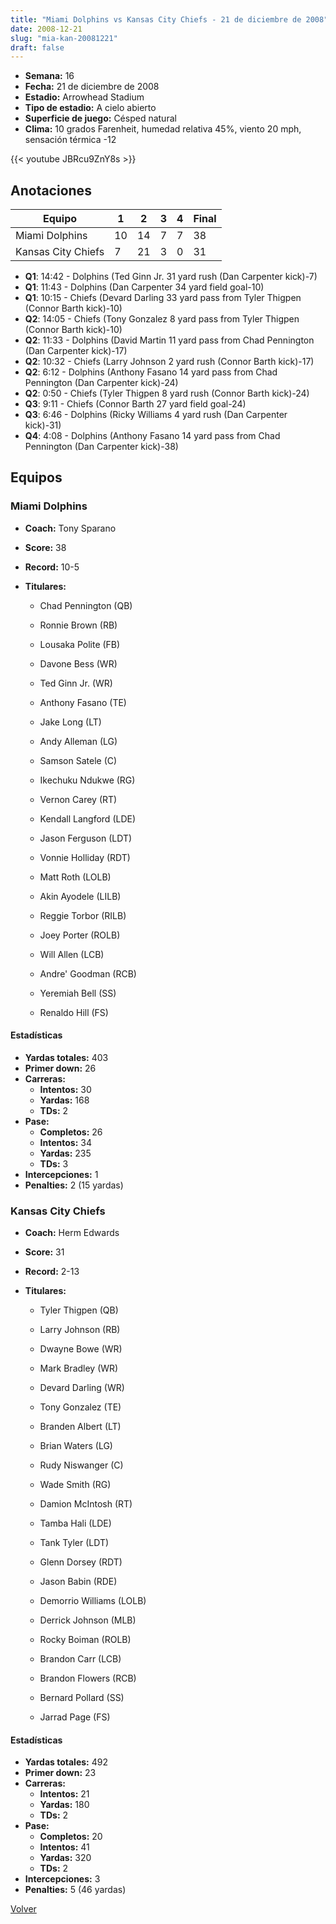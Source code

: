 ```yaml
---
title: "Miami Dolphins vs Kansas City Chiefs - 21 de diciembre de 2008"
date: 2008-12-21
slug: "mia-kan-20081221"
draft: false
---
```


- **Semana:** 16
- **Fecha:** 21 de diciembre de 2008
- **Estadio:** Arrowhead Stadium
- **Tipo de estadio:** A cielo abierto
- **Superficie de juego:** Césped natural
- **Clima:** 10 grados Farenheit, humedad relativa 45%, viento 20 mph, sensación térmica -12


{{< youtube JBRcu9ZnY8s >}}


## Anotaciones
| Equipo | 1 | 2 | 3 | 4 | Final |
|--------|---|---|---|---|-------|
| Miami Dolphins  | 10 | 14 | 7 | 7  | 38 |
| Kansas City Chiefs  | 7 | 21 | 3 | 0  | 31 |
- **Q1**: 14:42 - Dolphins (Ted Ginn Jr. 31 yard rush (Dan Carpenter kick)-7)
- **Q1**: 11:43 - Dolphins (Dan Carpenter 34 yard field goal-10)
- **Q1**: 10:15 - Chiefs (Devard Darling 33 yard pass from Tyler Thigpen (Connor Barth kick)-10)
- **Q2**: 14:05 - Chiefs (Tony Gonzalez 8 yard pass from Tyler Thigpen (Connor Barth kick)-10)
- **Q2**: 11:33 - Dolphins (David Martin 11 yard pass from Chad Pennington (Dan Carpenter kick)-17)
- **Q2**: 10:32 - Chiefs (Larry Johnson 2 yard rush (Connor Barth kick)-17)
- **Q2**: 6:12 - Dolphins (Anthony Fasano 14 yard pass from Chad Pennington (Dan Carpenter kick)-24)
- **Q2**: 0:50 - Chiefs (Tyler Thigpen 8 yard rush (Connor Barth kick)-24)
- **Q3**: 9:11 - Chiefs (Connor Barth 27 yard field goal-24)
- **Q3**: 6:46 - Dolphins (Ricky Williams 4 yard rush (Dan Carpenter kick)-31)
- **Q4**: 4:08 - Dolphins (Anthony Fasano 14 yard pass from Chad Pennington (Dan Carpenter kick)-38)


## Equipos


### Miami Dolphins
* **Coach:** Tony Sparano
* **Score:** 38
* **Record:** 10-5
* **Titulares:** 

  * Chad Pennington (QB) 

  * Ronnie Brown (RB) 

  * Lousaka Polite (FB) 

  * Davone Bess (WR) 

  * Ted Ginn Jr. (WR) 

  * Anthony Fasano (TE) 

  * Jake Long (LT) 

  * Andy Alleman (LG) 

  * Samson Satele (C) 

  * Ikechuku Ndukwe (RG) 

  * Vernon Carey (RT) 

  * Kendall Langford (LDE) 

  * Jason Ferguson (LDT) 

  * Vonnie Holliday (RDT) 

  * Matt Roth (LOLB) 

  * Akin Ayodele (LILB) 

  * Reggie Torbor (RILB) 

  * Joey Porter (ROLB) 

  * Will Allen (LCB) 

  * Andre' Goodman (RCB) 

  * Yeremiah Bell (SS) 

  * Renaldo Hill (FS) 

#### Estadísticas
* **Yardas totales:** 403
* **Primer down:** 26
* **Carreras:**
  * **Intentos:** 30
  * **Yardas:** 168
  * **TDs:** 2
* **Pase:**
  * **Completos:** 26
  * **Intentos:** 34
  * **Yardas:** 235
  * **TDs:** 3
* **Intercepciones:** 1
* **Penalties:** 2 (15 yardas)

### Kansas City Chiefs
* **Coach:** Herm Edwards
* **Score:** 31
* **Record:** 2-13
* **Titulares:** 

  * Tyler Thigpen (QB) 

  * Larry Johnson (RB) 

  * Dwayne Bowe (WR) 

  * Mark Bradley (WR) 

  * Devard Darling (WR) 

  * Tony Gonzalez (TE) 

  * Branden Albert (LT) 

  * Brian Waters (LG) 

  * Rudy Niswanger (C) 

  * Wade Smith (RG) 

  * Damion McIntosh (RT) 

  * Tamba Hali (LDE) 

  * Tank Tyler (LDT) 

  * Glenn Dorsey (RDT) 

  * Jason Babin (RDE) 

  * Demorrio Williams (LOLB) 

  * Derrick Johnson (MLB) 

  * Rocky Boiman (ROLB) 

  * Brandon Carr (LCB) 

  * Brandon Flowers (RCB) 

  * Bernard Pollard (SS) 

  * Jarrad Page (FS) 

#### Estadísticas
* **Yardas totales:** 492
* **Primer down:** 23
* **Carreras:**
  * **Intentos:** 21
  * **Yardas:** 180
  * **TDs:** 2
* **Pase:**
  * **Completos:** 20
  * **Intentos:** 41
  * **Yardas:** 320
  * **TDs:** 2
* **Intercepciones:** 3
* **Penalties:** 5 (46 yardas)


[Volver](/historia/2008)
